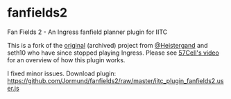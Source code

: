# fanfields2
Fan Fields 2 - An Ingress fanfield planner plugin for IITC

This is a fork of the [original](https://github.com/Heistergand/fanfields2) (archived) project from [@Heistergand](https://github.com/Heistergand) and seth10 who have since stopped playing Ingress. Please see [57Cell's video](https://youtu.be/Z9TPlpnMYyI) for an overview of how this plugin works.

I fixed minor issues.
Download plugin: https://github.com/Jormund/fanfields2/raw/master/iitc_plugin_fanfields2.user.js
